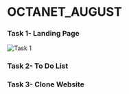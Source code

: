 # OCTANET_AUGUST
### Task 1- Landing Page
![Task 1](https://github.com/mukundsarda/OCTANET_AUGUST/assets/92849613/f1338062-b2e3-42e0-83a1-bf998870908e)
### Task 2- To Do List
### Task 3- Clone Website
